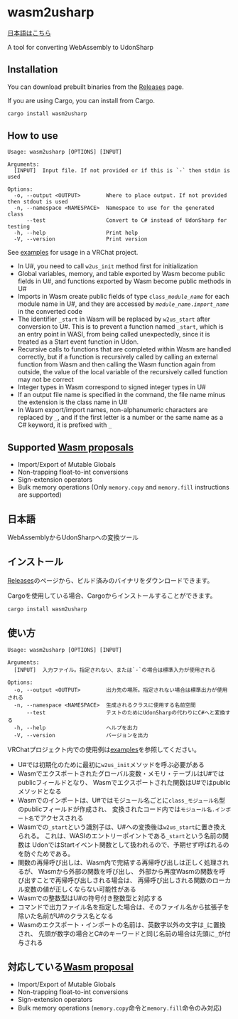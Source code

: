 # wasm2usharp

[日本語はこちら](#日本語)

A tool for converting WebAssembly to UdonSharp

## Installation

You can download prebuilt binaries from the [Releases][releases] page.

If you are using Cargo, you can install from Cargo.

```bash
cargo install wasm2usharp
```

## How to use

```text
Usage: wasm2usharp [OPTIONS] [INPUT]

Arguments:
  [INPUT]  Input file. If not provided or if this is `-` then stdin is used

Options:
  -o, --output <OUTPUT>        Where to place output. If not provided then stdout is used
  -n, --namespace <NAMESPACE>  Namespace to use for the generated class
      --test                   Convert to C# instead of UdonSharp for testing
  -h, --help                   Print help
  -V, --version                Print version
```

See [examples](examples) for usage in a VRChat project.

* In U#, you need to call `w2us_init` method first for initialization
* Global variables, memory, and table exported by Wasm become public fields in U#,
  and functions exported by Wasm become public methods in U#
* Imports in Wasm create public fields of type <code>class_*module_name*</code> for each module name in U#,
  and they are accessed by <code>*module_name*.*import_name*</code> in the converted code
* The identifier `_start` in Wasm will be replaced by `w2us_start` after conversion to U#.
  This is to prevent a function named `_start`, which is an entry point in WASI, from being called unexpectedly,
  since it is treated as a Start event function in Udon.
* Recursive calls to functions that are completed within Wasm are handled correctly,
  but if a function is recursively called by calling an external function from Wasm and then calling the Wasm function again from outside,
  the value of the local variable of the recursively called function may not be correct
* Integer types in Wasm correspond to signed integer types in U#
* If an output file name is specified in the command, the file name minus the extension is the class name in U#
* In Wasm export/import names, non-alphanumeric characters are replaced by `_`,
  and if the first letter is a number or the same name as a C# keyword, it is prefixed with `_`

## Supported [Wasm proposals][WasmProposals]

* Import/Export of Mutable Globals
* Non-trapping float-to-int conversions
* Sign-extension operators
* Bulk memory operations (Only `memory.copy` and `memory.fill` instructions are supported)

## 日本語

WebAssemblyからUdonSharpへの変換ツール

## インストール

[Releases][releases]のページから、ビルド済みのバイナリをダウンロードできます。

Cargoを使用している場合、Cargoからインストールすることができます。

```bash
cargo install wasm2usharp
```

## 使い方

```text
Usage: wasm2usharp [OPTIONS] [INPUT]

Arguments:
  [INPUT]  入力ファイル。指定されない、または`-`の場合は標準入力が使用される

Options:
  -o, --output <OUTPUT>        出力先の場所。指定されない場合は標準出力が使用される
  -n, --namespace <NAMESPACE>  生成されるクラスに使用する名前空間
      --test                   テストのためにUdonSharpの代わりにC#へと変換する
  -h, --help                   ヘルプを出力
  -V, --version                バージョンを出力
```

VRChatプロジェクト内での使用例は[examples](examples)を参照してください。

* U#では初期化のために最初に`w2us_init`メソッドを呼ぶ必要がある
* Wasmでエクスポートされたグローバル変数・メモリ・テーブルはU#ではpublicフィールドとなり、
  Wasmでエクスポートされた関数はU#ではpublicメソッドとなる
* Wasmでのインポートは、U#ではモジュール名ごとに`class_モジュール名`型のpublicフィールドが作成され、
  変換されたコード内では`モジュール名.インポート名`でアクセスされる
* Wasmでの`_start`という識別子は、U#への変換後は`w2us_start`に置き換えられる。
  これは、WASIのエントリーポイントである`_start`という名前の関数は
  UdonではStartイベント関数として扱われるので、予期せず呼ばれるのを防ぐためである。
* 関数の再帰呼び出しは、Wasm内で完結する再帰呼び出しは正しく処理されるが、
  Wasmから外部の関数を呼び出し、
  外部から再度Wasmの関数を呼び出すことで再帰呼び出しされる場合は、
  再帰呼び出しされる関数のローカル変数の値が正しくならない可能性がある
* Wasmでの整数型はU#の符号付き整数型と対応する
* コマンドで出力ファイル名を指定した場合は、そのファイル名から拡張子を除いた名前がU#のクラス名となる
* Wasmのエクスポート・インポートの名前は、英数字以外の文字は`_`に置換され、
  先頭が数字の場合とC#のキーワードと同じ名前の場合は先頭に`_`が付与される

## 対応している[Wasm proposal][WasmProposals]

* Import/Export of Mutable Globals
* Non-trapping float-to-int conversions
* Sign-extension operators
* Bulk memory operations (`memory.copy`命令と`memory.fill`命令のみ対応)

[releases]: https://github.com/raii-x/wasm2usharp/releases
[WasmProposals]: https://github.com/WebAssembly/proposals/blob/main/finished-proposals.md "proposals/finished-proposals.md at main · WebAssembly/proposals"
